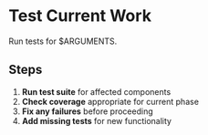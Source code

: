 # Test Current Work
Run tests for $ARGUMENTS.

## Steps
1. **Run test suite** for affected components
2. **Check coverage** appropriate for current phase
3. **Fix any failures** before proceeding
4. **Add missing tests** for new functionality
